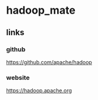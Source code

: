 # hadoop_mate
## links
### github
https://github.com/apache/hadoop
### website
https://hadoop.apache.org

